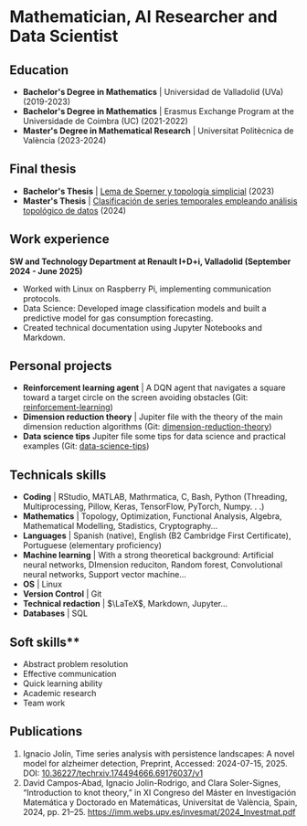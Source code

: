 # Mathematician, AI Researcher and Data Scientist

## Education
- **Bachelor's Degree in Mathematics** | Universidad de Valladolid (UVa) (2019-2023)
- **Bachelor's Degree in Mathematics** | Erasmus Exchange Program at the Universidade de Coimbra (UC) (2021-2022)
- **Master's Degree in Mathematical Research** | Universitat Politècnica de València (2023-2024)

## Final thesis
- **Bachelor's Thesis** | [Lema de Sperner y topología simplicial](https://uvadoc.uva.es/handle/10324/63202) (2023)
- **Master's Thesis** | [Clasificación de series temporales empleando análisis topológico de datos](https://riunet.upv.es/entities/publication/2b92e076-3eed-44de-9bac-0ccc94b49b3a) (2024)

## Work experience
**SW and Technology Department at Renault I+D+i, Valladolid (September 2024 - June 2025)**
- Worked with Linux on Raspberry Pi, implementing communication protocols.
- Data Science: Developed image classification models and built a predictive model for gas consumption
forecasting.
- Created technical documentation using Jupyter Notebooks and Markdown.

## Personal projects
- **Reinforcement learning agent** | A DQN agent that navigates a square toward a target circle on the screen avoiding obstacles (Git: [reinforcement-learning](https://github.com/jo12n/reinforcement_learning))
- **Dimension reduction theory** |  Jupiter file with the theory of the main dimension reduction algorithms (Git: [dimension-reduction-theory](https://github.com/jo12n/dimension_reduction_theory.git))
- **Data science tips** Jupiter file some tips for data science and practical examples (Git: [data-science-tips](https://github.com/jo12n/data_science_tips.git))

## Technicals skills
- **Coding** | RStudio, MATLAB, Mathrmatica, C, Bash, Python (Threading, Multiprocessing, Pillow, Keras, TensorFlow, PyTorch, Numpy. . .)
- **Mathematics** | Topology, Optimization, Functional Analysis, Algebra, Mathematical Modelling, Stadistics, Cryptography...
- **Languages** | Spanish (native), English (B2 Cambridge First Certificate), Portuguese (elementary proficiency)
- **Machine learning** | With a strong theoretical background: Artificial neural networks, DImension reduciton, Random forest, Convolutional neural networks, Support vector machine...
- **OS** | Linux
- **Version Control** | Git
- **Technical redaction** | $\LaTeX$, Markdown, Jupyter...
- **Databases** | SQL

## Soft skills**
- Abstract problem resolution
- Effective communication
- Quick learning ability
- Academic research
- Team work

## Publications
1. Ignacio Jolín, Time series analysis with persistence landscapes: A novel model for alzheimer detection, Preprint,
Accessed: 2024-07-15, 2025. DOI: [10.36227/techrxiv.174494666.69176037/v1](https://doi.org/10.36227/techrxiv.174494666.69176037/v1)
2. David Campos-Abad, Ignacio Jolin-Rodrigo, and Clara Soler-Signes, “Introduction to knot theory,” in XI
Congreso del Máster en Investigación Matemática y Doctorado en Matemáticas, Universitat de València, Spain, 2024,
pp. 21–25. https://imm.webs.upv.es/invesmat/2024_Investmat.pdf
